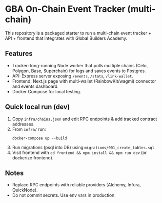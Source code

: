 # GBA On-Chain Event Tracker (multi-chain)

This repository is a packaged starter to run a multi-chain event tracker + API + frontend that integrates with Global Builders Academy.

## Features
- Tracker: long-running Node worker that polls multiple chains (Celo, Polygon, Base, Superchain) for logs and saves events to Postgres.
- API: Express server exposing `/events`, `/stats`, `/link-wallet`.
- Frontend: Next.js page with multi-wallet (RainbowKit/wagmi) connector and events dashboard.
- Docker Compose for local testing.

## Quick local run (dev)
1. Copy `infra/chains.json` and edit RPC endpoints & add tracked contract addresses.
2. From `infra/` run:
   ```
   docker-compose up --build
   ```
3. Run migrations (psql into DB) using `migrations/001_create_tables.sql`.
4. Visit frontend with `cd frontend && npm install && npm run dev` (or dockerize frontend).

## Notes
- Replace RPC endpoints with reliable providers (Alchemy, Infura, QuickNode).
- Do not commit secrets. Use env vars in production.
